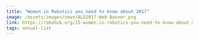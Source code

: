 ```yaml
---
title: "Women in Robotics you need to know about 2017"
image: /assets/images/news/ALD2017-Web-Banner.png
link: https://robohub.org/25-women-in-robotics-you-need-to-know-about-2017/
tags: annual-list
---
```

